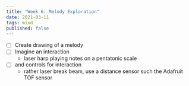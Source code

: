 ```yaml
---
title: "Week 6: Melody Exploration"
date: 2021-03-11
tags: mixd
published: false
---
```

- [ ] Create drawing of a melody
- [ ] Imagine an interaction
    * laser harp playing notes on a pentatonic scale
- [ ] and controls for interaction
    * rather laser break beam, use a distance sensor such the Adafruit TOF sensor